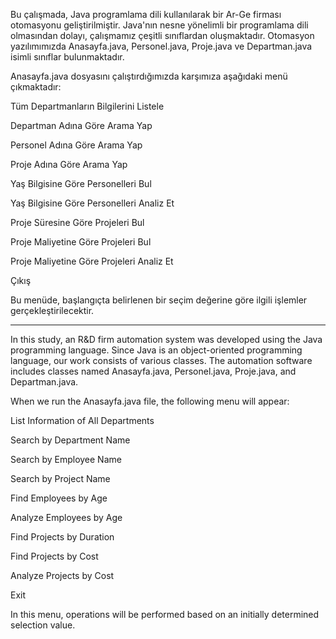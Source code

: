 Bu çalışmada, Java programlama dili kullanılarak bir Ar-Ge firması otomasyonu geliştirilmiştir. Java'nın nesne yönelimli bir programlama dili olmasından dolayı, çalışmamız çeşitli sınıflardan oluşmaktadır. Otomasyon yazılımımızda Anasayfa.java, Personel.java, Proje.java ve Departman.java isimli sınıflar bulunmaktadır.

Anasayfa.java dosyasını çalıştırdığımızda karşımıza aşağıdaki menü çıkmaktadır:

Tüm Departmanların Bilgilerini Listele

Departman Adına Göre Arama Yap

Personel Adına Göre Arama Yap

Proje Adına Göre Arama Yap

Yaş Bilgisine Göre Personelleri Bul

Yaş Bilgisine Göre Personelleri Analiz Et

Proje Süresine Göre Projeleri Bul

Proje Maliyetine Göre Projeleri Bul

Proje Maliyetine Göre Projeleri Analiz Et

Çıkış

Bu menüde, başlangıçta belirlenen bir seçim değerine göre ilgili işlemler gerçekleştirilecektir.

--------------------------------------------------

In this study, an R&D firm automation system was developed using the Java programming language. Since Java is an object-oriented programming language, our work consists of various classes. The automation software includes classes named Anasayfa.java, Personel.java, Proje.java, and Departman.java.

When we run the Anasayfa.java file, the following menu will appear:

List Information of All Departments

Search by Department Name

Search by Employee Name

Search by Project Name

Find Employees by Age

Analyze Employees by Age

Find Projects by Duration

Find Projects by Cost

Analyze Projects by Cost

Exit

In this menu, operations will be performed based on an initially determined selection value.
